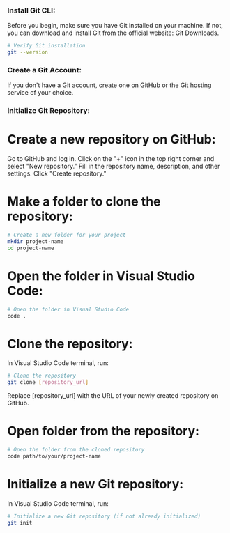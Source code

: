 ### Install Git CLI:

Before you begin, make sure you have Git installed on your machine. If not, you can download and install Git from the official website: Git Downloads.

```bash
# Verify Git installation
git --version
```

### Create a Git Account:

If you don't have a Git account, create one on GitHub or the Git hosting service of your choice.

### Initialize Git Repository:

# Create a new repository on GitHub:

Go to GitHub and log in.
Click on the "+" icon in the top right corner and select "New repository."
Fill in the repository name, description, and other settings.
Click "Create repository."

# Make a folder to clone the repository:

```bash
# Create a new folder for your project
mkdir project-name
cd project-name
```

# Open the folder in Visual Studio Code:

```bash
# Open the folder in Visual Studio Code
code .
```

# Clone the repository:

In Visual Studio Code terminal, run:

```bash
# Clone the repository
git clone [repository_url]
```

Replace [repository_url] with the URL of your newly created repository on GitHub.

# Open folder from the repository:

```bash
# Open the folder from the cloned repository
code path/to/your/project-name
```

# Initialize a new Git repository:

In Visual Studio Code terminal, run:

```bash
# Initialize a new Git repository (if not already initialized)
git init
```
